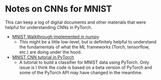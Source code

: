 
# Notes on CNNs for MNIST
This can keep a log of digital documents and other materials that were helpful for understanding CNNs in PyTorch.

- [MNIST Walkthrough implemented in numpy](https://www.kaggle.com/scaomath/simple-mnist-numpy-from-scratch)
    - This might be a little low-level, but is definitely helpful to understand the fundamentals of what the ML frameworks (Torch, tensorflow, etc.) are doing under the hood.
- [MNIST CNN tutorial in PyTorch](https://adventuresinmachinelearning.com/convolutional-neural-networks-tutorial-in-pytorch/)
    - A tutorial to build a classifier for MNIST data using PyTorch. Only issue is I think the code is based on a beta version of PyTorch and some of the PyTorch API may have changed in the meantime.



